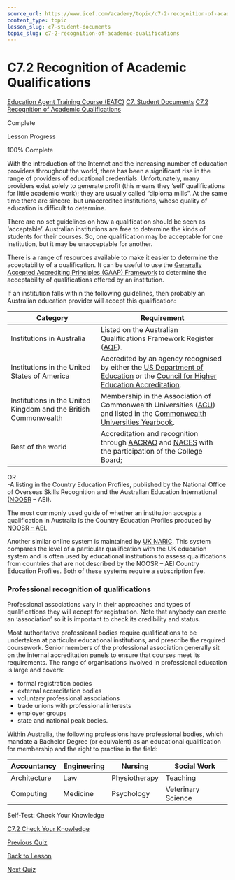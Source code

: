 ```yaml
---
source_url: https://www.icef.com/academy/topic/c7-2-recognition-of-academic-qualifications/
content_type: topic
lesson_slug: c7-student-documents
topic_slug: c7-2-recognition-of-academic-qualifications
---
```


# C7.2 Recognition of Academic Qualifications

[Education Agent Training Course (EATC)](https://www.icef.com/academy/courses/education-agent-training-course-eatc/) [C7. Student Documents](https://www.icef.com/academy/lessons/c7-student-documents/) [C7.2 Recognition of Academic Qualifications](https://www.icef.com/academy/topic/c7-2-recognition-of-academic-qualifications/)

Complete

Lesson Progress 

100% Complete 

With the introduction of the Internet and the increasing number of education providers throughout the world, there has been a significant rise in the range of providers of educational credentials. Unfortunately, many providers exist solely to generate profit (this means they ‘sell’ qualifications for little academic work); they are usually called “diploma mills”. At the same time there are sincere, but unaccredited institutions, whose quality of education is difficult to determine.

There are no set guidelines on how a qualification should be seen as ‘acceptable’. Australian institutions are free to determine the kinds of students for their courses. So, one qualification may be acceptable for one institution, but it may be unacceptable for another.

There is a range of resources available to make it easier to determine the acceptability of a qualification. It can be useful to use the [Generally Accepted Accrediting Principles (GAAP) Framework](http://www.b-ac.info/gaap-accreditation.html#:~:text=Generally%20accepted%20accrediting%20principles%20\(GAAP\)%20refer%20to%20a%20common%20set,centres%20and%20their%20education%20institutions.) to determine the acceptability of qualifications offered by an institution.

If an institution falls within the following guidelines, then probably an Australian education provider will accept this qualification:

**Category**| **Requirement**  
---|---  
Institutions in Australia| Listed on the Australian Qualifications Framework Register ([AQF](http://www.aqf.edu.au/RegisterAccreditation/AQFRegister/tabid/174/Default.aspx)).  
Institutions in the United States of America| Accredited by an agency recognised by either the [US Department of Education](https://www.ed.gov/) or the [Council for Higher Education Accreditation](http://www.chea.org/).  
Institutions in the United Kingdom and the British Commonwealth| Membership in the Association of Commonwealth Universities ([ACU](http://www.acu.ac.uk/)) and listed in the [Commonwealth Universities Yearbook](https://www.worldcat.org/title/3688319).  
Rest of the world| Accreditation and recognition through [AACRAO](https://www.aacrao.org/) and [NACES](https://www.naces.org/) with the participation of the College Board;  
OR  
-A listing in the Country Education Profiles, published by the National Office of Overseas Skills Recognition and the Australian Education International ([NOOSR](https://internationaleducation.gov.au/services-and-resources/Pages/qualifications-recognition.aspx) – AEI).  
  
The most commonly used guide of whether an institution accepts a qualification in Australia is the Country Education Profiles produced by [NOOSR – AEI.](https://internationaleducation.gov.au/services-and-resources/Pages/qualifications-recognition.aspx)

Another similar online system is maintained by [UK NARIC](http://www.naric.org.uk/). This system compares the level of a particular qualification with the UK education system and is often used by educational institutions to assess qualifications from countries that are not described by the NOOSR – AEI Country Education Profiles. Both of these systems require a subscription fee.

### Professional recognition of qualifications

Professional associations vary in their approaches and types of qualifications they will accept for registration. Note that anybody can create an ‘association’ so it is important to check its credibility and status.

Most authoritative professional bodies require qualifications to be undertaken at particular educational institutions, and prescribe the required coursework. Senior members of the professional association generally sit on the internal accreditation panels to ensure that courses meet its requirements. The range of organisations involved in professional education is large and covers:

  * formal registration bodies
  * external accreditation bodies
  * voluntary professional associations
  * trade unions with professional interests
  * employer groups
  * state and national peak bodies.



Within Australia, the following professions have professional bodies, which mandate a Bachelor Degree (or equivalent) as an educational qualification for membership and the right to practise in the field:

Accountancy| Engineering| Nursing| Social Work  
---|---|---|---  
Architecture| Law| Physiotherapy| Teaching  
Computing| Medicine| Psychology| Veterinary Science  
  
Self-Test: Check Your Knowledge

[ C7.2 Check Your Knowledge ](https://www.icef.com/academy/quizzes/c7-2-check-your-knowledge/)

[ Previous Quiz ](https://www.icef.com/academy/quizzes/c7-1-check-your-knowledge/)

[Back to Lesson](https://www.icef.com/academy/lessons/c7-student-documents/)

[ Next Quiz ](https://www.icef.com/academy/quizzes/c7-2-check-your-knowledge/)
